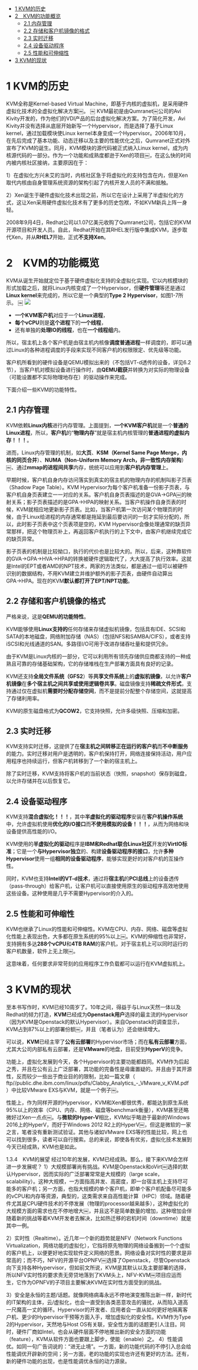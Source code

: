 
<!-- @import "[TOC]" {cmd="toc" depthFrom=1 depthTo=6 orderedList=false} -->

<!-- code_chunk_output -->

* [1 KVM的历史](#1-kvm的历史)
* [2　KVM的功能概览](#2-kvm的功能概览)
	* [2.1 内存管理](#21-内存管理)
	* [2.2 存储和客户机镜像的格式](#22-存储和客户机镜像的格式)
	* [2.3 实时迁移](#23-实时迁移)
	* [2.4 设备驱动程序](#24-设备驱动程序)
	* [2.5 性能和可伸缩性](#25-性能和可伸缩性)
* [3 KVM的现状](#3-kvm的现状)

<!-- /code_chunk_output -->

# 1 KVM的历史

KVM全称是Kernel-based Virtual Machine，即基于内核的虚拟机，是采用硬件虚拟化技术的全虚拟化解决方案￼。
￼
KVM最初是由Qumranet￼公司的Avi Kivity开发的，作为他们的VDI产品的后台虚拟化解决方案。为了简化开发，Avi Kivity并没有选择从底层开始新写一个Hypervisor，而是选择了基于Linux kernel，通过加载模块使Linux kernel本身变成一个Hypervisor。2006年10月，在先后完成了基本功能、动态迁移以及主要的性能优化之后，Qumranet正式对外宣布了KVM的诞生。同月，KVM模块的源代码被正式纳入Linux kernel，成为内核源代码的一部分。作为一个功能和成熟度都逊于Xen的项目￼，在这么快的时间内被内核社区接纳，主要原因在于：

1）在虚拟化方兴未艾的当时，内核社区急于将虚拟化的支持包含在内，但是Xen取代内核由自身管理系统资源的架构引起了内核开发人员的不满和抵触。

2）Xen诞生于硬件虚拟化技术出现之前，所以它在设计上采用了半虚拟化的方式，这让Xen采用硬件虚拟化技术有了更多的历史包袱，不如KVM新兵上阵一身轻。

2008年9月4日，Redhat公司以1.07亿美元收购了Qumranet公司，包括它的KVM开源项目和开发人员。自此，Redhat开始在其RHEL发行版中集成KVM，逐步取代Xen，并从**RHEL7**开始，正式**不支持Xen**。

# 2　KVM的功能概览

KVM从诞生开始就定位于基于硬件虚拟化支持的全虚拟化实现。它以内核模块的形式加载之后，就将Linux内核变成了一个Hypervisor，但**硬件管理**等还是通过**Linux kernel**来完成的，所以它是一个典型的**Type 2 Hypervisor**，如图1-7所示。
￼
![](./images/2019-05-12-22-51-14.png)

- **一个KVM客户机**对应于一个**Linux进程**，
- **每个vCPU**则是**这个进程**下的**一个线程**，
- 还有单独的**处理IO的线程**，也在**一个线程组**内。

所以，宿主机上各个客户机是由宿主机内核像**调度普通进程**一样调度的，即可以通过Linux的各种进程调度的手段来实现不同客户机的权限限定、优先级等功能。

客户机所看到的硬件设备是QEMU模拟出来的（不包括VT\-d透传的设备，详见6.2节），当客户机对模拟设备进行操作时，由**QEMU截获**并转换为对实际的物理设备（可能设置都不实际物理地存在）的驱动操作来完成。

下面介绍一些KVM的功能特性。

## 2.1 内存管理

KVM依赖**Linux内核**进行内存管理。上面提到，**一个KVM客户机**就是一个**普通的Linux进程**，所以，**客户机**的“**物理内存**”就是宿主机内核管理的**普通进程的虚拟内存！！！**。

进而，Linux内存管理的机制，如**大页**、**KSM（Kernel Same Page Merge，内核的同页合并**）、**NUMA（Non\-Uniform Memory Arch，非一致性内存架构**）￼、通过**mmap的进程间共享**内存，统统可以应用到**客户机内存管理**上。

早期时候，客户机自身内存访问落实到真实的宿主机的物理内存的机制叫影子页表（Shadow Page Table）。KVM Hypervisor为每个客户机准备一份影子页表，与客户机自身页表建立一一对应的关系。客户机自身页表描述的是GVA→GPA￼的映射关系；影子页表描述的是GPA→HPA的映射关系。当客户机操作自身页表的时候，KVM就相应地更新影子页表。比如，当客户机第一次访问某个物理页的时候，由于Linux给进程的内存通常都是拖延到最后要访问的一刻才实际分配的，所以，此时影子页表中这个页表项是空的，KVM Hypervisor会像处理通常的缺页异常那样，把这个物理页补上，再返回客户机执行的上下文中，由客户机继续完成它的缺页异常。

影子页表的机制是比较拗口，执行的代价也是比较大的。所以，后来，这种靠软件的GVA→GPA→HVA→HPA的转换被硬件逻辑取代了，大大提高了执行效率。这就是Intel的EPT或者AMD的NPT技术，两家的方法类似，都是通过一组可以被硬件识别的数据结构，不用KVM建立并维护额外的影子页表，由硬件自动算出GPA→HPA。现在的KVM**默认都打开了EPT/NPT功能**。

## 2.2 存储和客户机镜像的格式

严格来说，这是**QEMU的功能特性**。

KVM能够使用**Linux支持的**任何存储来存储虚拟机镜像，包括具有IDE、SCSI和SATA的本地磁盘，网络附加存储（NAS）（包括NFS和SAMBA/CIFS），或者支持iSCSI和光线通道的SAN。多路径I/O可用于改进存储吞吐量和提供冗余。

由于KVM是Linux内核的一部分，它可以利用所有领先存储供应商都支持的一种成熟且可靠的存储基础架构，它的存储堆栈在生产部署方面具有良好的记录。

KVM还支持**全局文件系统（GFS2**）等**共享文件系统**上的**虚拟机镜像**，以允许**客户机镜像**在**多个宿主机之间共享或使用逻辑卷共享**。磁盘镜像支持**稀疏文件形式**，支持通过仅在虚拟机**需要时分配存储空间**，而不是提前分配整个存储空间，这就提高了存储利用率。

KVM的原生磁盘格式为**QCOW2**，它支持快照，允许多级快照、压缩和加密。

## 2.3 实时迁移

KVM支持实时迁移，这提供了在**宿主机之间转移正在运行的客户机**而**不中断服务**的能力。实时迁移对用户是透明的，客户机保持打开，网络连接保持活动，用户应用程序也持续运行，但客户机转移到了一个新的宿主机上。

除了实时迁移，KVM支持将客户机的当前状态（快照，snapshot）保存到磁盘，以允许存储并在以后恢复它。

## 2.4 设备驱动程序

KVM支持**混合虚拟化！！！**，其中**半虚拟化的驱动程序**安装在**客户机操作系统**中，允许虚拟机使用**优化的I/O接口**而**不使用模拟的设备！！！**，从而为网络和块设备提供高性能的I/O。

KVM使用的**半虚拟化的驱动**程序是**IBM和Redhat联合Linux社区**开发的**VirtIO标准**；它是一个**与Hypervisor独立**的、构建**设备驱动程序的接口**，允许**多种Hypervisor**使用一组**相同的设备驱动程序**，能够实现更好的对客户机的互操作性。

同时，KVM也支持**Intel的VT\-d技术**，通过将**宿主机**的**PCI总线**上的设备透传（pass\-through）给客户机，让客户机可以直接使用原生的驱动程序高效地使用这些设备。这种使用是几乎不需要Hypervisor的介入的。

## 2.5 性能和可伸缩性

KVM也继承了Linux的性能和可伸缩性。KVM在CPU、内存、网络、磁盘等虚拟化性能上表现出色，大多都在原生系统的95%以上￼。KVM的伸缩性也非常好，支持拥有多达**288个vCPU**和**4TB RAM**的客户机，对于宿主机上可以同时运行的客户机数量，软件上无上限￼。

这意味着，任何要求非常苛刻的应用程序工作负载都可以运行在KVM虚拟机上。

# 3 KVM的现状

至本书写作时，KVM已经10周岁了。10年之间，得益于与Linux天然一体以及Redhat的倾力打造，**KVM**已经成为**Openstack用户**选择的最主流的Hypervisor（因为KVM是Openstack的默认Hypervisor）。来自Openstack的调查显示，KVM占到87%以上的部署份额￼，并且（笔者认为）还会继续增大。

可以说，**KVM**已经主宰了**公有云部署**的Hypervisor市场；而在**私有云部署**方面，尤其大公司内部私有云部署，还是**VMware**的地盘，目前受到**HyperV**的竞争。

功能上，虚拟化发展到今天，各个Hypervisor的主要功能都趋同。KVM作为后起之秀，并且在公有云上广泛部署，其功能的完备性是毋庸置疑的。并且由于其开源性，反而较少一些出于商业目的的限制，比如一篇文章（ ftp//public.dhe.ibm.com/linux/pdfs/Clabby_Analytics_-_VMware_v_KVM.pdf ）中比较VMware EXS与KVM，就是一个例子￼。

性能上，作为同样开源的Hypervisor，KVM和Xen都很优秀，都能达到原生系统95%以上的效率（CPU、内存、网络、磁盘等benchmark衡量），KVM甚至还略微好过Xen一点点￼。与**微软的Hyper\-V**相比，KVM似乎略逊于最新的Windows 2016上的HyperV，而好于Windows 2012 R2上的HyperV￼，但这是微软的一家之言，笔者没有重新测试验证。其他与诸如VMware EXS等的性能比较，网上也可以找到很多，读者可以自行搜索。总的来说，即使各有优劣，虚拟化技术发展到今天已经成熟，KVM也是如此。

1.3.4　KVM的展望
经过10年的发展，KVM已经成熟。那么，接下来KVM会怎样进一步发展呢？
1）大规模部署尚有挑战。KVM是Openstack和oVirt￼选择的默认Hypervisor，因而实际的广泛部署常常是大规模的（large scale，scalability）。这种大规模，一方面指高并发、高密度，即一台宿主机上支持尽可能多的客户机；另一方面，也指大规模的单个客户机，即单个客户机配备尽可能多的vCPU和内存等资源，典型的，这类需求来自高性能计算（HPC）领域。随着硬件尤其是CPU硬件技术的不停发展（物理的processor越来越多），这种虚拟化的大规模方面的需求也在不停地增大￼，并且这不是简单数量的增加，这种增加会伴随着新的挑战等着KVM开发者去解决，比如热迁移的宕机时间（downtime）就是其中一例。

2）实时性（Realtime）。近几年一个新的趋势就是NFV（Network Functions Virtualization，网络功能的虚拟化），它指将原先物理的网络设备搬到一个个虚拟的客户机上，以便更好地实现软件定义网络的愿景。网络设备对实时性的要求是非常高的；而不巧，NFV的开源平台OPNFV￼选择了Openstack，尽管Openstack向下支持各种Hypervisor，但如前文所说，KVM是其默认以及主要部署的选择，所以NFV实时性的要求责无旁贷地落到了KVM头上，NFV-KVM￼项目应运而生，它作为OPNFV的子项目主要解决KVM在实时性方面受到的挑战。

3）安全是永恒的主题/话题。就像网络病毒永远不停地演变推陈出新一样，新时代的IT架构的主体，云/虚拟化，也会一直受到各类恶意攻击的骚扰，从而陷入道高一尺魔高一丈的循环。Hypervisor的开发者、应用者会一直从如何更好地隔离客户机、更少的Hypervisor干预等方面入手，增加虚拟化的安全性。KVM作为Type 2的Hypervisor，天然地与Host OS有关联，安全性方面的话题更引人注目。同时，硬件厂商如Intel，也会从硬件层面不停地推出新的安全方面的功能（feature），KVM从软件方面也要跟上脚步，使能（enable）之。
4）性能调优。如同一句广告词说的：“进无止境”。一方面，新的功能代码的不停引入总会给性能调优开辟新的空间；另一方面，老的功能的实现也许还有更好的方法。还有，新的硬件功能的出现，也是性能调优永恒的动力源泉。
